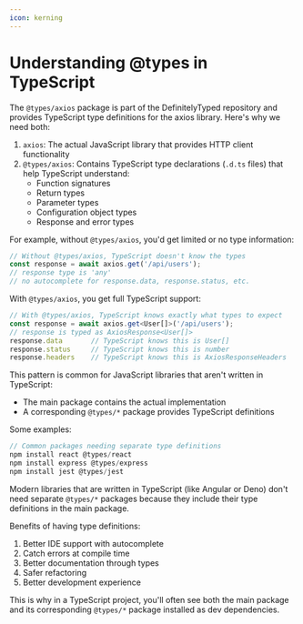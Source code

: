 ```yaml
---
icon: kerning
---
```


# Understanding @types in TypeScript

The `@types/axios` package is part of the DefinitelyTyped repository and provides TypeScript type definitions for the axios library. Here's why we need both:

1. `axios`: The actual JavaScript library that provides HTTP client functionality
2. `@types/axios`: Contains TypeScript type declarations (`.d.ts` files) that help TypeScript understand:
   * Function signatures
   * Return types
   * Parameter types
   * Configuration object types
   * Response and error types

For example, without `@types/axios`, you'd get limited or no type information:

```typescript
// Without @types/axios, TypeScript doesn't know the types
const response = await axios.get('/api/users');
// response type is 'any'
// no autocomplete for response.data, response.status, etc.
```

With `@types/axios`, you get full TypeScript support:

```typescript
// With @types/axios, TypeScript knows exactly what types to expect
const response = await axios.get<User[]>('/api/users');
// response is typed as AxiosResponse<User[]>
response.data       // TypeScript knows this is User[]
response.status     // TypeScript knows this is number
response.headers    // TypeScript knows this is AxiosResponseHeaders
```

This pattern is common for JavaScript libraries that aren't written in TypeScript:

* The main package contains the actual implementation
* A corresponding `@types/*` package provides TypeScript definitions

Some examples:

```typescript
// Common packages needing separate type definitions
npm install react @types/react
npm install express @types/express
npm install jest @types/jest
```

Modern libraries that are written in TypeScript (like Angular or Deno) don't need separate `@types/*` packages because they include their type definitions in the main package.

Benefits of having type definitions:

1. Better IDE support with autocomplete
2. Catch errors at compile time
3. Better documentation through types
4. Safer refactoring
5. Better development experience

This is why in a TypeScript project, you'll often see both the main package and its corresponding `@types/*` package installed as dev dependencies.
